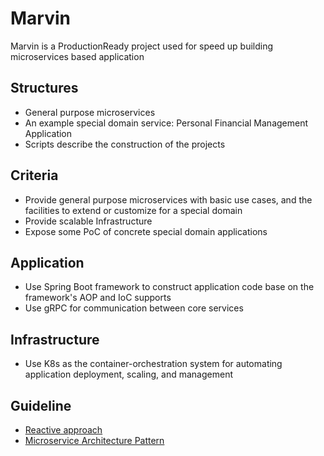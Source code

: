 # Marvin
Marvin is a ProductionReady project used for speed up building microservices based application

## Structures
- General purpose microservices 
- An example special domain service: Personal Financial Management Application
- Scripts describe the construction of the projects

## Criteria
- Provide general purpose microservices with basic use cases, and the facilities to extend or customize for a special domain 
- Provide scalable Infrastructure
- Expose some PoC of concrete special domain applications

## Application
- Use Spring Boot framework to construct application code base on the framework's AOP and IoC supports
- Use gRPC for communication between core services


## Infrastructure
- Use K8s as the container-orchestration system for automating application deployment, scaling, and management

## Guideline
- [Reactive approach](https://www.reactivemanifesto.org/)
- [Microservice Architecture Pattern](http://martinfowler.com/microservices/)








 



